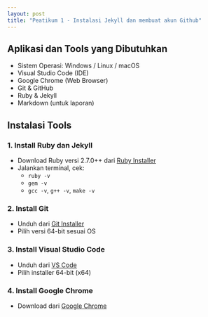 ```yaml
---
layout: post
title: "Peatikum 1 - Instalasi Jekyll dan membuat akun Github"
---
```



## Aplikasi dan Tools yang Dibutuhkan
- Sistem Operasi: Windows / Linux / macOS
- Visual Studio Code (IDE)
- Google Chrome (Web Browser)
- Git & GitHub
- Ruby & Jekyll
- Markdown (untuk laporan)

##  Instalasi Tools

### 1. Install Ruby dan Jekyll
- Download Ruby versi 2.7.0++ dari [Ruby Installer](https://rubyinstaller.org)
- Jalankan terminal, cek:
  - `ruby -v`
  - `gem -v`
  - `gcc -v`, `g++ -v`, `make -v`

### 2. Install Git
- Unduh dari [Git Installer](https://git-scm.com)
- Pilih versi 64-bit sesuai OS

### 3. Install Visual Studio Code
- Unduh dari [VS Code](https://code.visualstudio.com)
- Pilih installer 64-bit (x64)

### 4. Install Google Chrome
- Download dari [Google Chrome](https://www.google.com/chrome/)